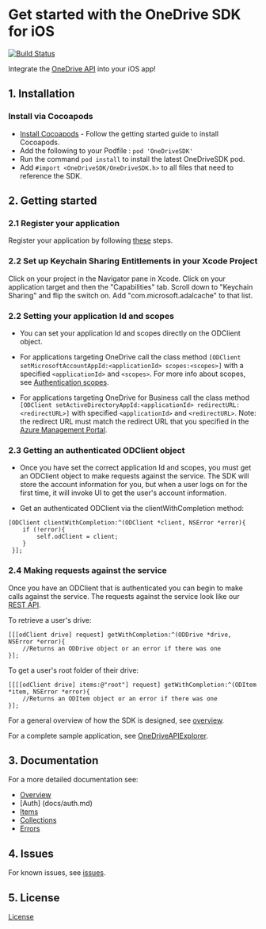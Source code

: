 # Get started with the OneDrive SDK for iOS

[![Build Status](https://travis-ci.org/OneDrive/onedrive-sdk-ios.svg?branch=master)](https://travis-ci.org/OneDrive/onedrive-sdk-ios)

Integrate the [OneDrive API](https://dev.onedrive.com/README.htm) into your iOS app!

## 1. Installation

### Install via Cocoapods
* [Install Cocoapods](http://guides.cocoapods.org/using/getting-started.html) - Follow the getting started guide to install Cocoapods.
* Add the following to your Podfile : `pod 'OneDriveSDK'`
* Run the command `pod install` to install the latest OneDriveSDK pod.
* Add `#import <OneDriveSDK/OneDriveSDK.h>` to all files that need to reference the SDK.

## 2. Getting started

### 2.1 Register your application

Register your application by following [these](https://dev.onedrive.com/app-registration.htm) steps.

### 2.2 Set up Keychain Sharing Entitlements in your Xcode Project

Click on your project in the Navigator pane in Xcode. Click on your application target and then the "Capabilities" tab. Scroll down to "Keychain Sharing" and flip the switch on. Add "com.microsoft.adalcache" to that list.

### 2.2 Setting your application Id and scopes

* You can set your application Id and scopes directly on the ODClient object. 

* For applications targeting OneDrive call the class method `[ODClient setMicrosoftAccountAppId:<applicationId> scopes:<scopes>]` with a specified `<applicationId>` and `<scopes>`. For more info about scopes, see [Authentication scopes](https://dev.onedrive.com/auth/msa_oauth.htm#authentication-scopes).

* For applications targeting OneDrive for Business call the class method `[ODClient setActiveDirectoryAppId:<applicationId> redirectURL:<redirectURL>]`  with specified `<applicationId>` and `<redirectURL>`.  Note: the redirect URL must match the redirect URL that you specified in the [Azure Management Portal](https://manage.windowsazure.com/).

### 2.3 Getting an authenticated ODClient object

* Once you have set the correct application Id and scopes, you must get an ODClient 
  object to make requests against the service. The SDK will store the account
  information for you, but when a user logs on for the first time, it will invoke UI to get the 
  user's account information.

* Get an authenticated ODClient via the clientWithCompletion method:

```objc
[ODClient clientWithCompletion:^(ODClient *client, NSError *error){
    if (!error){
        self.odClient = client;
    }
 }];
```

### 2.4 Making requests against the service

Once you have an ODClient that is authenticated you can begin to make calls against the service. The requests against the service look like our [REST API](https://dev.onedrive.com/README.htm). 

To retrieve a user's drive:

```objc
[[[odClient drive] request] getWithCompletion:^(ODDrive *drive, NSError *error){
    //Returns an ODDrive object or an error if there was one
}];
```


To get a user's root folder of their drive:

```objc
[[[[odClient drive] items:@"root"] request] getWithCompletion:^(ODItem *item, NSError *error){
    //Returns an ODItem object or an error if there was one
}];
```

For a general overview of how the SDK is designed, see [overview](docs/overview.md).

For a complete sample application, see [OneDriveAPIExplorer](Examples/iOSExplorer).

## 3. Documentation

For a more detailed documentation see:

* [Overview](docs/overview.md)
* [Auth] (docs/auth.md)
* [Items](docs/items.md)
* [Collections](docs/collections.md)
* [Errors](docs/errors.md)

## 4. Issues

For known issues, see [issues](https://github.com/OneDrive/onedrive-sdk-ios/issues).

## 5. License 

[License](LICENSE.txt)






